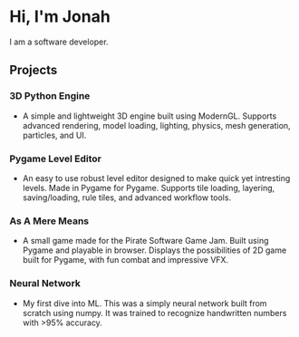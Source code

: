 # Hi, I'm Jonah
I am a software developer. 
## Projects
### 3D Python Engine
- A simple and lightweight 3D engine built using ModernGL. Supports advanced rendering, model loading, lighting, physics, mesh generation, particles, and UI.
### Pygame Level Editor
- An easy to use robust level editor designed to make quick yet intresting levels. Made in Pygame for Pygame. Supports tile loading, layering, saving/loading, rule tiles, and advanced workflow tools.
### As A Mere Means
- A small game made for the Pirate Software Game Jam. Built using Pygame and playable in browser. Displays the possibilities of 2D game built for Pygame, with fun combat and impressive VFX.
### Neural Network
- My first dive into ML. This was a simply neural network built from scratch using numpy. It was trained to recognize handwritten numbers with >95% accuracy. 
